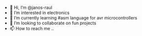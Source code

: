 - 👋 Hi, I’m @janos-raul
- 👀 I’m interested in electronics
- 🌱 I’m currently learning #asm language for avr microcontrollers
- 💞️ I’m looking to collaborate on fun projects
- 📫 How to reach me ..

<!---
janos-raul/janos-raul is a ✨ special ✨ repository because its `README.md` (this file) appears on your GitHub profile.
You can click the Preview link to take a look at your changes.
--->
